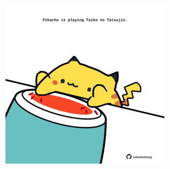 <!-- built at 04/05/2023, 22:01:01 UTC -->
<p align="center">
  <img width="500" height="500" src="./ReadmeImage.svg">
</p>
